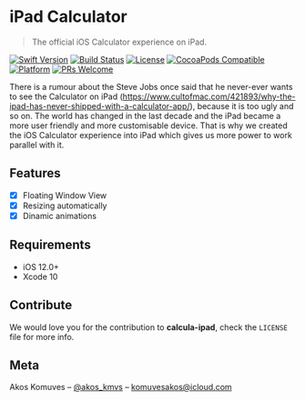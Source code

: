 # iPad Calculator
> The official iOS Calculator experience on iPad. 

[![Swift Version][swift-image]][swift-url]
[![Build Status][travis-image]][travis-url]
[![License][license-image]][license-url]
[![CocoaPods Compatible](https://img.shields.io/cocoapods/v/EZSwiftExtensions.svg)](https://img.shields.io/cocoapods/v/LFAlertController.svg)  
[![Platform](https://img.shields.io/cocoapods/p/LFAlertController.svg?style=flat)](http://cocoapods.org/pods/LFAlertController)
[![PRs Welcome](https://img.shields.io/badge/PRs-welcome-brightgreen.svg?style=flat-square)](http://makeapullrequest.com)

There is a rumour about the Steve Jobs once said that he never-ever wants to see the Calculator on iPad (https://www.cultofmac.com/421893/why-the-ipad-has-never-shipped-with-a-calculator-app/), because it is too ugly and so on.
The world has changed in the last decade and the iPad became a more user friendly and more customisable device. That is why we created the iOS Calculator experience into iPad which gives us more power to work parallel with it.

## Features

- [x] Floating Window View
- [x] Resizing automatically
- [x] Dinamic animations

## Requirements

- iOS 12.0+
- Xcode 10

## Contribute

We would love you for the contribution to **calcula-ipad**, check the ``LICENSE`` file for more info.

## Meta

Akos Komuves – [@akos_kmvs](https://twitter.com/akos_kmvs) – komuvesakos@icloud.com

[swift-image]:https://img.shields.io/badge/swift-4.0-orange.svg
[swift-url]: https://swift.org/
[license-image]: https://img.shields.io/badge/License-MIT-blue.svg
[license-url]: LICENSE
[travis-image]: https://img.shields.io/travis/dbader/node-datadog-metrics/master.svg?style=flat-square
[travis-url]: https://travis-ci.org/dbader/node-datadog-metrics
[codebeat-image]: https://codebeat.co/badges/c19b47ea-2f9d-45df-8458-b2d952fe9dad
[codebeat-url]: https://codebeat.co/projects/github-com-vsouza-awesomeios-com
